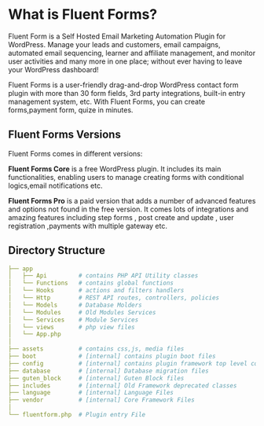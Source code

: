 # What is Fluent Forms?

<Badge type="tip" vertical="top" text="Fluent Forms Core" /> <Badge type="warning" vertical="top" text="Basic" />

Fluent Form is a Self Hosted Email Marketing Automation Plugin for WordPress. Manage your leads and customers, email campaigns, automated email sequencing, learner and affiliate management, and monitor user activities and many more in one place; without ever having to leave your WordPress dashboard!

Fluent Forms is a user-friendly drag-and-drop WordPress contact form plugin with more than 30 form fields, 3rd party integrations, built-in entry management system, etc. With Fluent Forms, you can create forms,payment form, quize in minutes.
## Fluent Forms Versions

Fluent Forms comes in different versions:

**Fluent Forms Core** is a free WordPress plugin. It includes its main functionalities, enabling users to manage creating forms with conditional logics,email notifications etc.

**Fluent Forms Pro** is a paid version that adds a number of advanced features and options not found in the free version. It comes lots of integrations and amazing features including step forms , post create and update , user registration ,payments with multiple gateway etc.

## Directory Structure

```yaml
├── app
│   ├── Api         # contains PHP API Utility classes
│   └── Functions   # contains global functions
│   └── Hooks       # actions and filters handlers
│   └── Http        # REST API routes, controllers, policies
│   └── Models      # Database Molders
│   └── Modules     # Old Modules Services
│   └── Services    # Module Services
│   └── views       # php view files
│   └── App.php
│
├── assets          # contains css,js, media files
├── boot            # [internal] contains plugin boot files
├── config          # [internal] contains plugin framework top level config
├── database        # [internal] Database migration files
├── guten_block     # [internal] Guten Block files
├── includes        # [internal] Old Framework deprecated classes
├── language        # [internal] Language Files
├── vendor          # [internal] Core Framework Files
│
└── fluentform.php  # Plugin entry File
```

